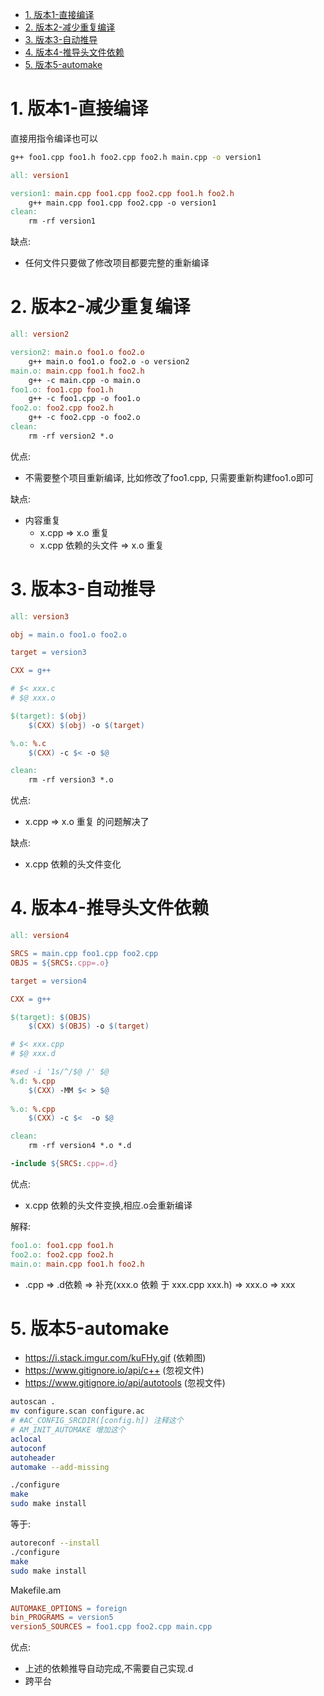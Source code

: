 <!-- TOC -->

- [1. 版本1-直接编译](#1-版本1-直接编译)
- [2. 版本2-减少重复编译](#2-版本2-减少重复编译)
- [3. 版本3-自动推导](#3-版本3-自动推导)
- [4. 版本4-推导头文件依赖](#4-版本4-推导头文件依赖)
- [5. 版本5-automake](#5-版本5-automake)

<!-- /TOC -->


# 1. 版本1-直接编译

直接用指令编译也可以

```bash
g++ foo1.cpp foo1.h foo2.cpp foo2.h main.cpp -o version1
```

```Makefile
all: version1

version1: main.cpp foo1.cpp foo2.cpp foo1.h foo2.h
	g++ main.cpp foo1.cpp foo2.cpp -o version1
clean:
	rm -rf version1
```

缺点:

* 任何文件只要做了修改项目都要完整的重新编译

# 2. 版本2-减少重复编译

```Makefile
all: version2

version2: main.o foo1.o foo2.o
	g++ main.o foo1.o foo2.o -o version2
main.o: main.cpp foo1.h foo2.h
	g++ -c main.cpp -o main.o
foo1.o: foo1.cpp foo1.h
	g++ -c foo1.cpp -o foo1.o
foo2.o: foo2.cpp foo2.h
	g++ -c foo2.cpp -o foo2.o
clean:
	rm -rf version2 *.o
```

优点:
* 不需要整个项目重新编译, 比如修改了foo1.cpp, 只需要重新构建foo1.o即可

缺点:
* 内容重复
	* x.cpp => x.o 重复
	* x.cpp 依赖的头文件 => x.o 重复

# 3. 版本3-自动推导

```Makefile
all: version3

obj = main.o foo1.o foo2.o

target = version3

CXX = g++

# $< xxx.c
# $@ xxx.o

$(target): $(obj)
	$(CXX) $(obj) -o $(target) 

%.o: %.c
	$(CXX) -c $< -o $@

clean:
	rm -rf version3 *.o
```

优点:
* x.cpp => x.o 重复 的问题解决了

缺点:
* x.cpp 依赖的头文件变化

# 4. 版本4-推导头文件依赖

```Makefile
all: version4

SRCS = main.cpp foo1.cpp foo2.cpp
OBJS = ${SRCS:.cpp=.o}

target = version4

CXX = g++

$(target): $(OBJS)
	$(CXX) $(OBJS) -o $(target)

# $< xxx.cpp
# $@ xxx.d

#sed -i '1s/^/$@ /' $@
%.d: %.cpp
	$(CXX) -MM $< > $@
	
%.o: %.cpp
	$(CXX) -c $<  -o $@

clean:
	rm -rf version4 *.o *.d

-include ${SRCS:.cpp=.d}
```

优点:
* x.cpp 依赖的头文件变换,相应.o会重新编译

解释:

```Makefile
foo1.o: foo1.cpp foo1.h
foo2.o: foo2.cpp foo2.h
main.o: main.cpp foo1.h foo2.h
```

* .cpp => .d依赖 => 补充(xxx.o 依赖 于 xxx.cpp xxx.h) => xxx.o => xxx

# 5. 版本5-automake

* https://i.stack.imgur.com/kuFHy.gif (依赖图)
* https://www.gitignore.io/api/c++ (忽视文件)
* https://www.gitignore.io/api/autotools (忽视文件)

```bash
autoscan .
mv configure.scan configure.ac
# #AC_CONFIG_SRCDIR([config.h]) 注释这个
# AM_INIT_AUTOMAKE 增加这个
aclocal
autoconf
autoheader
automake --add-missing

./configure
make
sudo make install
```

等于:
```bash
autoreconf --install
./configure
make
sudo make install
```

Makefile.am
```Makefile
AUTOMAKE_OPTIONS = foreign
bin_PROGRAMS = version5
version5_SOURCES = foo1.cpp foo2.cpp main.cpp
```

优点:

* 上述的依赖推导自动完成,不需要自己实现.d
* 跨平台
